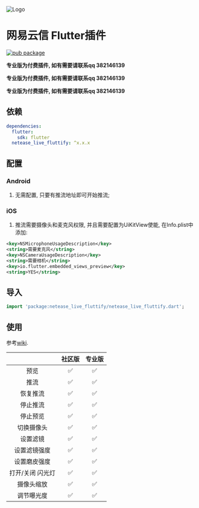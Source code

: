 ![Logo](https://github.com/fluttify-project/fluttify-core-example/blob/develop/other/Logo-Landscape.png?raw=true)

# 网易云信 Flutter插件

[![pub package](https://img.shields.io/pub/v/netease_live_fluttify.svg)](https://pub.Flutter-io.cn/packages/netease_live_fluttify)

**专业版为付费插件, 如有需要请联系qq 382146139**

**专业版为付费插件, 如有需要请联系qq 382146139**

**专业版为付费插件, 如有需要请联系qq 382146139**

## 依赖
```yaml
dependencies:
  flutter:
    sdk: flutter
  netease_live_fluttify: ^x.x.x
```

## 配置
### Android
1. 无需配置, 只要有推流地址即可开始推流;

### iOS
1. 推流需要摄像头和麦克风权限, 并且需要配置为UiKitView使能, 在Info.plist中添加:
```xml
<key>NSMicrophoneUsageDescription</key>
<string>需要麦克风</string>
<key>NSCameraUsageDescription</key>
<string>需要相机</string>
<key>io.flutter.embedded_views_preview</key>
<string>YES</string>
```

## 导入
```dart
import 'package:netease_live_fluttify/netease_live_fluttify.dart';
```

## 使用
参考[wiki](https://github.com/fluttify-project/netease_live_fluttify/wiki).

|       | 社区版 | 专业版 |
|:-----:|:-----:|:-----:|
|  预览  |  ✅ |  ✅   |
|  推流  |  ✅ |  ✅   |
|  恢复推流  |  ✅ |  ✅   |
|  停止推流  |  ✅ |  ✅   |
|  停止预览  |  ✅ |  ✅   |
|  切换摄像头  |  ✅ |  ✅   |
|  设置滤镜  |  ✅ |  ✅   |
|  设置滤镜强度  |  ✅ |  ✅   |
|  设置磨皮强度  |  ✅ |  ✅   |
|  打开/关闭 闪光灯  |  ✅ |  ✅   |
|  摄像头缩放 |  ✅ |  ✅   |
|  调节曝光度 |  ✅ |  ✅   |
